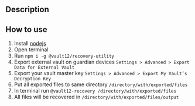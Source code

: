 ## Description

## How to use
1. Install [nodejs](https://nodejs.org/uk/)
2. Open terminal
3. Run `npm i -g @vault12/recovery-utility`
4. Export external vault on guardian devices `Settings > Advanced > Export Data for External Vault`
5. Export your vault master key `Settings > Advanced > Export My Vault’s Decryption Key`
6. Put all exported files to same directory `/directory/with/exported/files`
7. In terminal run `@vault12-recovery /directory/with/exported/files`
8. All files will be recovered in `/directory/with/exported/files/output`
